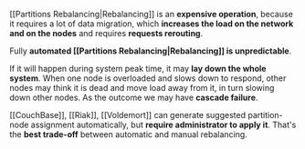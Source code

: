 [[Partitions Rebalancing|Rebalancing]] is an **expensive operation**, because it requires a lot of data migration, which **increases the load on the network and on the nodes** and requires **requests rerouting**. 

Fully **automated [[Partitions Rebalancing|Rebalancing]] is unpredictable**. 

If it will happen during system peak time, it may **lay down the whole system**. When one node is overloaded and slows down to respond, other nodes may think it is dead and move load away from it, in turn slowing down other nodes.  As the outcome we may have **cascade failure**.

[[CouchBase]], [[Riak]], [[Voldemort]] can generate suggested partition-node assignment automatically, but **require administrator to apply it**. That's the **best trade-off** between automatic and manual rebalancing.
